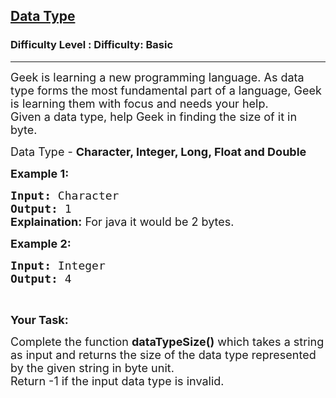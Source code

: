 <h2><a href="https://www.geeksforgeeks.org/problems/data-type-1666706751/1?page=2&difficulty=School,Basic&status=unsolved&sortBy=submissions">Data Type</a></h2><h3>Difficulty Level : Difficulty: Basic</h3><hr><div class="problems_problem_content__Xm_eO"><p><span style="font-size: 18px;">Geek is learning a new programming language. As data type forms the most fundamental part of a language, Geek is learning them with focus and needs your help. <br>Given a data type, help Geek in finding the size of it in byte.</span></p>
<p><span style="font-size: 18px;">Data Type - <strong>Character, Integer, Long, Float and Double</strong></span></p>
<p><span style="font-size: 18px;"><strong>Example 1:</strong></span></p>
<pre><span style="font-size: 18px;"><strong>Input:</strong> Character</span>
<span style="font-size: 18px;"><strong>Output:</strong> 1<br></span><strong style="font-size: 18px; font-family: -apple-system, BlinkMacSystemFont, 'Segoe UI', Roboto, Oxygen, Ubuntu, Cantarell, 'Open Sans', 'Helvetica Neue', sans-serif;">Explaination:</strong><span style="font-size: 18px; font-family: -apple-system, BlinkMacSystemFont, 'Segoe UI', Roboto, Oxygen, Ubuntu, Cantarell, 'Open Sans', 'Helvetica Neue', sans-serif;"> For java it would be 2 bytes.</span></pre>
<p><span style="font-size: 18px;"><strong>Example 2:</strong></span></p>
<pre><span style="font-size: 18px;"><strong>Input:</strong> Integer</span>
<span style="font-size: 18px;"><strong>Output:</strong> 4</span></pre>
<p>&nbsp;</p>
<p><span style="font-size: 18px;"><strong>Your Task:</strong></span></p>
<p><span style="font-size: 18px;">Complete the function <strong>dataTypeSize()</strong> which takes a string as input and returns&nbsp;the size of the data type represented by the given string in byte unit.<br>Return -1 if the input data type is invalid.<br></span></p></div>